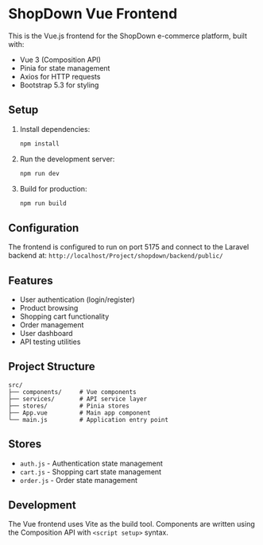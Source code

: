 # ShopDown Vue Frontend

This is the Vue.js frontend for the ShopDown e-commerce platform, built with:
- Vue 3 (Composition API)
- Pinia for state management
- Axios for HTTP requests
- Bootstrap 5.3 for styling

## Setup

1. Install dependencies:
   ```bash
   npm install
   ```

2. Run the development server:
   ```bash
   npm run dev
   ```

3. Build for production:
   ```bash
   npm run build
   ```

## Configuration

The frontend is configured to run on port 5175 and connect to the Laravel backend at:
`http://localhost/Project/shopdown/backend/public/`

## Features

- User authentication (login/register)
- Product browsing
- Shopping cart functionality
- Order management
- User dashboard
- API testing utilities

## Project Structure

```
src/
├── components/     # Vue components
├── services/       # API service layer
├── stores/         # Pinia stores
├── App.vue         # Main app component
└── main.js         # Application entry point
```

## Stores

- `auth.js` - Authentication state management
- `cart.js` - Shopping cart state management
- `order.js` - Order state management

## Development

The Vue frontend uses Vite as the build tool. Components are written using the Composition API with `<script setup>` syntax.